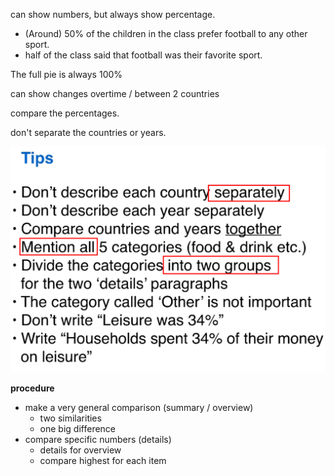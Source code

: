 can show numbers, but always show percentage.

* (Around) 50% of the children in the class prefer football to any other sport.
* half of the class said that football was their favorite sport.

The full pie is always 100%

can show changes overtime / between 2 countries

compare the percentages.

don't separate the countries or years.

![1560235329040](../pics/writing-task11.png)

**procedure**

* make a very general comparison (summary / overview)
  * two similarities
  * one big difference
* compare specific numbers (details)
  * details for overview
  * compare highest for each item

